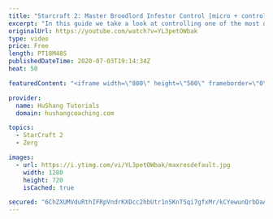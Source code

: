 ```yaml
---
title: "Starcraft 2: Master Broodlord Infestor Control [micro + control groups & more]"
excerpt: "In this guide we take a look at controlling one of the most difficult compositions in Starcraft2: broodlord infestor + friends. I will be showing you how to set up your control groups as a beginner or advanced level player, how to micro this complex army & some extra awesome tips along the way ;)  #Starcraft"
originalUrl: https://youtube.com/watch?v=YL3petOWbak
type: video
price: Free
length: PT18M48S
publishedDateTime: 2020-07-03T19:14:34Z
heat: 50

featuredContent: "<iframe width=\"800\" height=\"500\" frameborder=\"0\" src=\"https://www.youtube.com/embed/YL3petOWbak\" allow=\"accelerometer; autoplay; encrypted-media; gyroscope; picture-in-picture\" allowfullscreen></iframe>"

provider:
  name: HuShang Tutorials
  domain: hushangcoaching.com

topics:
  - StarCraft 2
  - Zerg

images:
  - url: https://i.ytimg.com/vi/YL3petOWbak/maxresdefault.jpg
    width: 1280
    height: 720
    isCached: true

secured: "6ChZXUMVduRthIFRpVndrKXDcc2hbUtr1nSKnTSqi7gfxMr/kCYewunQrbDaANZC51qzqfTEz/s5A87eNiMue7NdwjMxpbBeG6thUsm9QWKfVHWoXH9sQPT9rNuMg5Bo3+9e8nVpKYW3GUzQ9GqtoGTQUYavkcdf77JAnNG9vfkxRvsE0s04qjMD4Gq5fCVk+JjOqEAyq1VLDB5W6Ey81B8BIppvRj9+NFiSbj3tuqHedHhydCjaO0vSlyd+XYxxVGl5lPY8oWxjRatE83sBrY5fCu4EIIIYNxVAUHgA0nc61IjypASjXfeDqHoUXUSuSy+XsPHNTQd71vhHxNF9/k8ztPtszhYZ0cjNPoEGJMbFftI2xOtN+4EMoIV8KfQnsKfFf9NrzdgOON9syKEY0ak6DlEF3BSx6t//ZDYgRJI=;EgYyINz5zpvT9WK2KHEDYQ=="
---
```


